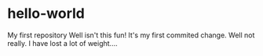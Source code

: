 # hello-world
My first repository
Well isn't this fun!  It's my first commited change.  Well not really.  I have lost a lot of weight....

